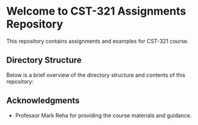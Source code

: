 # Welcome to CST-321 Assignments Repository

This repository contains assignments and examples for CST-321 course.

## Directory Structure

Below is a brief overview of the directory structure and contents of this repository:




## Acknowledgments

- Professor Mark Reha for providing the course materials and guidance.


